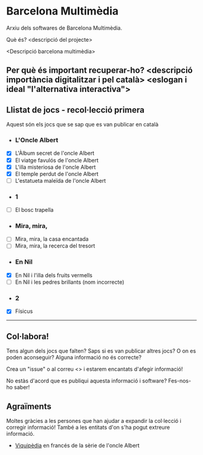 # Barcelona Multimèdia
Arxiu dels softwares de Barcelona Multimèdia.

Què és? <descripció del projecte>

<Descripció barcelona multimèdia>

Per què és important recuperar-ho?
<descripció importància digitalitzar i pel català>
<eslogan i ideal "l'alternativa interactiva">
---
## Llistat de jocs - recol·lecció primera

Aquest són els jocs que se sap que es van publicar en català

- ### L'Oncle Albert
- [x] L'Àlbum secret de l'oncle Albert
- [x] El viatge favulós de l'oncle Albert
- [x] L'illa misteriosa de l'oncle Albert
- [x] El temple perdut de l'oncle Albert
- [ ] L'estatueta maleïda de l'oncle Albert

- ### 1
- [ ] El bosc trapella

- ### Mira, mira,
- [ ] Mira, mira, la casa encantada
- [ ] Mira, mira, la recerca del tresort

- ### En Nil
- [x] En Nil i l'illa dels fruits vermells
- [ ] En Nil i les pedres brillants (nom incorrecte)

- ### 2
- [x] Físicus

---

## Col·labora!

Tens algun dels jocs que falten? Saps si es van publicar altres jocs? O on es poden aconseguir? Alguna informació no és correcte?

Crea un "issue" o al correu <> i estarem encantats d'afegir informació!

No estàs d'acord que es publiqui aquesta informació i software? Fes-nos-ho saber!

## Agraïments

Moltes gràcies a les persones que han ajudar a expandir la col·lecció i corregir informació! També a les entitats d'on s'ha pogut extreure informació.

- [Viquipèdia](https://fr.wikipedia.org/wiki/Les_Aventures_de_l%27oncle_Ernest) en francés de la sèrie de l'oncle Albert
